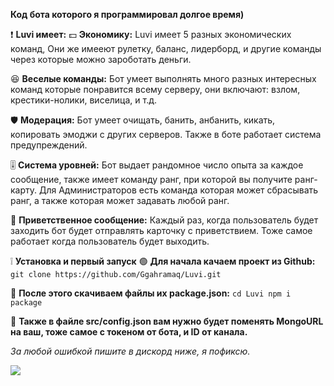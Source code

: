 **Код бота которого я программировал долгое время)**

❗ **Luvi имеет:**
💵 **Экономику:** Luvi имеет 5 разных экономических команд, Они же имееют рулетку, баланс, лидерборд, и другие команды через которые можно зароботать деньги.

😆 **Веселые команды:** Бот умеет выполнять много разных интересных команд которые понравится всему серверу, они включают: взлом, крестики-нолики, виселица, и т.д.

🛡️  **Модерация:** Бот умеет очищать, банить, анбанить, кикать, копировать эмоджи с других серверов. Также в боте работает система предупреждений.

🎚️ **Система уровней:** Бот выдает рандомное число опыта за каждое сообщение, также имеет команду ранг, при которой вы получите ранг-карту. Для Администраторов есть команда которая может сбрасывать ранг, а также которая может задавать любой ранг.

👋 **Приветственное сообщение:** Каждый раз, когда пользователь будет заходить бот будет отправлять карточку с приветствием. Тоже самое работает когда пользователь будет выходить.

❕ **Установка и первый запуск**
🟢 **Для начала качаем проект из Github:**
`git clone https://github.com/Ggahramaq/Luvi.git`

🔴 **После этого скачиваем файлы их package.json:**
`cd Luvi
npm i package`


🔵 **Также в файле src/config.json вам нужно будет поменять MongoURL на ваш, тоже самое с токеном от бота, и ID от канала.**

*За любой ошибкой пишите в дискорд ниже, я пофиксю.*

[![](https://lanyard.cnrad.dev/api/1042775942646485002)](https://discord.com/users/1042775942646485002)
